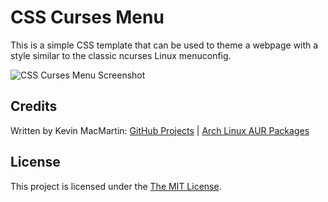 # CSS Curses Menu  #

This is a simple CSS template that can be used to theme a webpage with a style similar to the classic ncurses Linux menuconfig.

![CSS Curses Menu Screenshot](http://i.imgur.com/ZfilLXM.png)

## Credits ##

Written by Kevin MacMartin: [GitHub Projects](https://github.com/prurigro?tab=repositories) | [Arch Linux AUR Packages](https://aur.archlinux.org/packages/?SeB=m&K=prurigro)

## License ##

This project is licensed under the [The MIT License](http://opensource.org/licenses/MIT).

